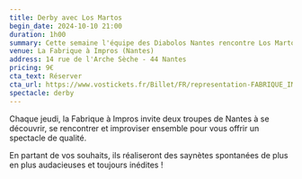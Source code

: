 ```yaml
---
title: Derby avec Los Martos
begin_date: 2024-10-10 21:00
duration: 1h00
summary: Cette semaine l'équipe des Diabolos Nantes rencontre Los Martos
venue: La Fabrique à Impros (Nantes)
address: 14 rue de l'Arche Sèche - 44 Nantes
pricing: 9€
cta_text: Réserver
cta_url: https://www.vostickets.fr/Billet/FR/representation-FABRIQUE_IMPROS-28352-0.wb?REFID=Dc8MAAAAAABfAQ
spectacle: derby
---
```


Chaque jeudi, la Fabrique à Impros invite deux troupes de Nantes à se découvrir, se rencontrer et improviser ensemble pour vous offrir un spectacle de qualité.

En partant de vos souhaits, ils réaliseront des saynètes spontanées de plus en plus audacieuses et toujours inédites !